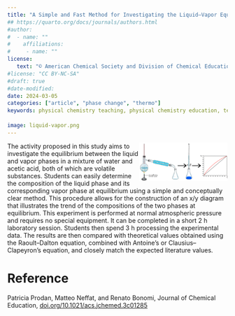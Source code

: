 ```yaml
---
title: "A Simple and Fast Method for Investigating the Liquid–Vapor Equilibrium of the Water-Acetic Acid System"
## https://quarto.org/docs/journals/authors.html
#author:
#  - name: ""
#    affiliations:
#     - name: ""
license:
   text: "© American Chemical Society and Division of Chemical Education, Inc."
#license: "CC BY-NC-SA"
#draft: true
#date-modified:
date: 2024-03-05
categories: ["article", "phase change", "thermo"]
keywords: physical chemistry teaching, physical chemistry education, teaching resources, thermodynamics, equilibrium

image: liquid-vapor.png
---
```

<img src="liquid-vapor.png" width="40%" align="right"/>

The activity proposed in this study aims to investigate the equilibrium between the liquid and vapor phases in a mixture of water and acetic acid, both of which are volatile substances. Students can easily determine the composition of the liquid phase and its corresponding vapor phase at equilibrium using a simple and conceptually clear method. This procedure allows for the construction of an x/y diagram that illustrates the trend of the compositions of the two phases at equilibrium. This experiment is performed at normal atmospheric pressure and requires no special equipment. It can be completed in a short 2&nbsp;h laboratory session. Students then spend 3&nbsp;h processing the experimental data. The results are then compared with theoretical values obtained using the Raoult–Dalton equation, combined with Antoine&rsquo;s or Clausius–Clapeyron&rsquo;s equation, and closely match the expected literature values.


# Reference

Patricia Prodan, Matteo Neffat, and Renato Bonomi, Journal of Chemical Education, [doi.org/10.1021/acs.jchemed.3c01285](https://doi.org/10.1021/acs.jchemed.3c01285)


